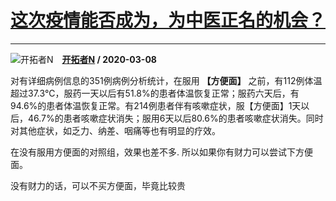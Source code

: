 # [这次疫情能否成为，为中医正名的机会？](https://www.zhihu.com/answer/1064222437)

-----------------------------------------------------------------

![开拓者N](https://pic2.zhimg.com/v2-8173e9e9579e3288255de44061f74053.jpg?source=1940ef5c "开拓者N")&emsp;**[开拓者N](https://www.zhihu.com/people/nsx-nsx) / 2020-03-08**

对有详细病例信息的351例病例分析统计，在服用 **【方便面】** 之前，有112例体温超过37.3℃，服药一天以后有51.8%的患者体温恢复正常；服药六天后，有94.6%的患者体温恢复正常。有214例患者伴有咳嗽症状，服【方便面】1天以后，46.7%的患者咳嗽症状消失；服用6天以后80.6%的患者咳嗽症状消失。同时对其他症状，如乏力、纳差、咽痛等也有明显的疗效。


在没有服用方便面的对照组，效果也差不多. 所以如果你有财力可以尝试下方便面。

没有财力的话，可以不买方便面，毕竟比较贵

